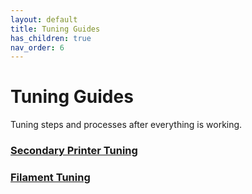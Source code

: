 ```yaml
---
layout: default
title: Tuning Guides
has_children: true
nav_order: 6
---
```


# Tuning Guides

Tuning steps and processes after everything is working.

### [Secondary Printer Tuning](./secondary_printer_tuning.md)
### [Filament Tuning](./filament_tuning.md)
